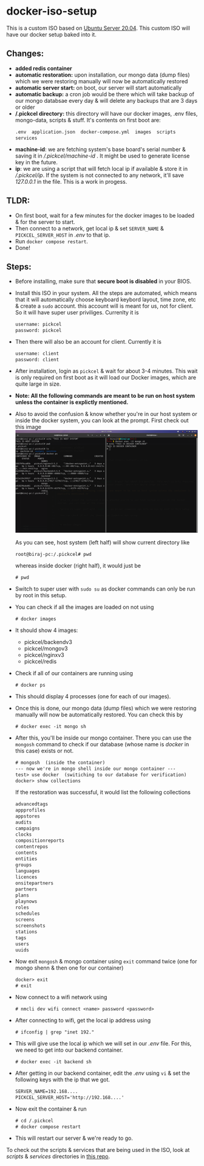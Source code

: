 # docker-iso-setup

This is a custom ISO based on [Ubuntu Server 20.04](https://releases.ubuntu.com/focal/). This custom ISO will have our docker setup baked into it.

## Changes:

- **added redis container**
- **automatic restoration:** upon installation, our mongo data (dump files) which we were restoring manually will now be automatically restored
- **automatic server start:** on boot, our server will start automatically
- **automatic backup:** a cron job would be there which will take backup of our mongo databsae every day & will delete any backups that are 3 days or older
- **/.pickcel directory:** this directory will have our docker images, .env files, mongo-data, scripts & stuff. It's contents on first boot are:
  ```
  .env  application.json  docker-compose.yml  images  scripts  services
  ```
- **machine-id**: we are fetching system's base board's serial number & saving it in _/.pickcel/machine-id_ . It might be used to generate license key in the future.
- **ip**: we are using a script that will fetch local ip if available & store it in _/.pickcel/ip_. If the system is not connected to any network, it'll save _127.0.0.1_ in the file. This is a work in progess.

## TLDR:

- On first boot, wait for a few minutes for the docker images to be loaded & for the server to start.
- Then connect to a network, get local ip & set `SERVER_NAME` & `PICKCEL_SERVER_HOST` in _.env_ to that ip.
- Run `docker compose restart`.
- Done!

## Steps:

- Before installing, make sure that **secure boot is disabled** in your BIOS.

- Install this ISO in your system. All the steps are automated, which means that it will automatically choose keyboard keybord layout, time zone, etc & create a `sudo` account. this account will is meant for us, not for client. So it will have super user priviliges. Currenlty it is

  ```
  username: pickcel
  password: pickcel
  ```

- Then there will also be an account for client. Currently it is

  ```
  username: client
  password: client
  ```

- After installation, login as `pickcel` & wait for about 3-4 minutes. This wait is only required on first boot as it will load our Docker images, which are quite large in size.

- **Note: All the following commands are meant to be run on host system unless the container is explictly mentioned.**

- Also to avoid the confusion & know whether you're in our host system or inside the docker system, you can look at the prompt. First check out this image
  ![Screenshot](images/host-vs-container.png)

  As you can see, host system (left half) will show current directory like

  ```
  root@biraj-pc:/.pickcel# pwd
  ```

  whereas inside docker (right half), it would just be

  ```
  # pwd
  ```

- Switch to super user with `sudo su` as docker commands can only be run by root in this setup.

- You can check if all the images are loaded on not using

  ```
  # docker images
  ```

- It should show 4 images:

  - pickcel/backendv3
  - pickcel/mongov3
  - pickcel/nginxv3
  - pickcel/redis

- Check if all of our containers are running using

  ```
  # docker ps
  ```

- This should display 4 processes (one for each of our images).

- Once this is done, our mongo data (dump files) which we were restoring manually will now be automatically restored. You can check this by

  ```
  # docker exec -it mongo sh
  ```

- After this, you'll be inside our mongo container. There you can use the `mongosh` command to check if our database (whose name is _docker_ in this case) exists or not.

  ```
  # mongosh  (inside the container)
  --- now we're in mongo shell inside our mongo container ---
  test> use docker  (switiching to our database for verification)
  docker> show collections
  ```

  If the restoration was successful, it would list the following collections

  ```
  advancedtags
  appprofiles
  appstores
  audits
  campaigns
  clocks
  compositionreports
  contentrepos
  contents
  entities
  groups
  languages
  licences
  onsitepartners
  partners
  plans
  playnows
  roles
  schedules
  screens
  screenshots
  stations
  tags
  users
  uuids
  ```

- Now exit `mongosh` & mongo container using `exit` command twice (one for mongo shenn & then one for our container)

  ```
  docker> exit
  # exit
  ```

- Now connect to a wifi network using

  ```
  # nmcli dev wifi connect <name> password <password>
  ```

- After connecting to wifi, get the local ip address using

  ```
  # ifconfig | grep "inet 192."
  ```

- This will give use the local ip which we will set in our _.env_ file. For this, we need to get into our backend container.

  ```
  # docker exec -it backend sh
  ```

- After getting in our backend container, edit the _.env_ using `vi` & set the following keys with the ip that we got.

  ```
  SERVER_NAME=192.168....
  PICKCEL_SERVER_HOST='http://192.168....'
  ```

- Now exit the container & run

  ```
  # cd /.pickcel
  # docker compose restart
  ```

- This will restart our server & we're ready to go.

To check out the scripts & services that are being used in the ISO, look at _scripts_ & _services_ directories in [this repo](https://github.com/biraj-pickcel/custom-iso-with-docker).
